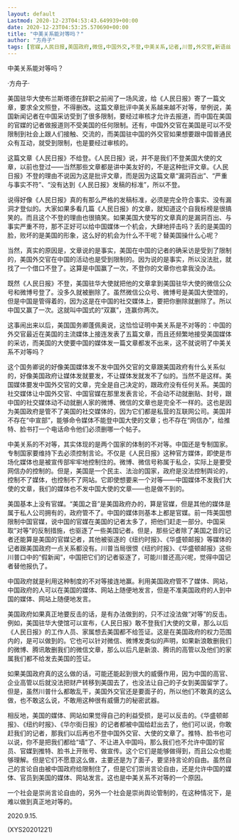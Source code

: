 ```yaml
---
layout: default
Lastmod: 2020-12-23T04:53:43.649939+00:00
date: 2020-12-23T04:53:25.570690+00:00
title: "中美关系能对等吗？"
author: "方舟子"
tags: [官媒,人民日报,美国政府,微信,中国外交,不登,中美关系,记者,川普,外交官,新语丝]
---
```


中美关系能对等吗？

·方舟子·

美国驻华大使布兰斯塔德在辞职之前闹了一场风波，给《人民日报》寄了一篇文章，要求全文照登，不得删改。这篇文章批评中美关系越来越不对等，举例说，美国新闻记者在中国采访受到了很多限制，要经过审核才允许去报道，而中国在美国的官媒的记者做报道则不受美国的任何限制。还有，中国外交官在美国是可以不受限制到社会上跟人们接触、交流的，而美国驻中国的外交官如果想要跟中国普通民众有互动，就受到限制，也是要经过审核的。

这篇文章《人民日报》不给登。《人民日报》说，并不是我们不登美国大使的文章，以前也登过——当然那些文章都是讲中美友好的，不是这种批评文章。《人民日报》不登的理由不说因为这是批评文章，而是因为这篇文章“漏洞百出”、“严重与事实不符”、“没有达到《人民日报》发稿的标准”，所以不登。

说得好像《人民日报》真的有那么严格的发稿标准，必须是完全符合事实、没有漏洞才登似的。大家如果多看几篇《人民日报》的文章，就知道这个自我标榜是很搞笑的。而且这个不登的理由也很搞笑。如果美国大使写的文章真的是漏洞百出、与事实严重不符，那不正好可以给中国媒体一个机会，大肆地抨击吗？丢的是美国的脸，败坏的是美国的形象，这么好的机会为什么不干呢？替美国操什么心呢？

当然，真实的原因是，文章说的是事实，美国在中国的记者的确采访是受到了限制的，美国外交官在中国的活动也是受到限制的。因为说的是事实，所以没法批，就找了一个借口不登了。这算是中国赢了一次，不登你的文章你也拿我没办法。

既然《人民日报》不登，美国驻华大使就把他的文章拿到美国驻华大使的微信公众号和微博号登了。没多久就被删除了。虽然微信公众号、微博号是美国大使馆的，但是中国是管得着的，因为这是在中国的社交媒体上，要把你删除就删除了。所以中国又赢了一次。这就叫中国式的“双赢”，连赢你两次。

这事闹出来以后，美国国务卿蓬佩奥说，这恰恰证明中美关系是不对等的：中国的外交官最近在美国的主流媒体上接连发表了五篇文章，而且还频繁地接受美国媒体的采访，而美国的大使要中国的媒体发一篇文章都发不出来，这不就说明了中美关系不对等吗？

这个国务卿说的好像美国媒体发不发中国外交官的文章跟美国政府有什么关系似的，好像美国政府让媒体发就要发，不让媒体发就发不了似的。当然不是这样。美国媒体要发中国外交官的文章，完全是自己决定的，跟政府没有任何关系。美国的社交媒体让中国外交官、中国官媒在那里发表言论，不会动不动就删贴、封号，跟中国的社交媒体动不动就删人家的微博、微信的文章也是完全不一样的。这也是因为美国政府是管不了美国的社交媒体的，因为它们都是私营的互联网公司。美国并不存在“中宣部”，能够命令媒体不能登中国大使的文章；也不存在“网信办”，给推特、脸书打一个电话命令他们必须删哪一个帖子。

中美关系的不对等，其实体现的是两个国家的体制的不对等。中国还是专制国家。专制国家要维持下去必须控制言论。不仅是《人民日报》这种官方媒体，即使是市场化媒体也是被宣传部牢牢地控制住的。微博、微信号称属于私企，实际上是要受网信办的控制的。但是，美国是一个民主、法治的国家，政府是没法控制舆论的，控制不了媒体，也控制不了网站。它即使想要来一个对等——中国媒体不发我们大使的文章，我们的媒体也不发中国大使的文章——也是做不到的。

美国基本上没有官媒。“美国之音”是美国政府办的，算是官媒，但是其他的媒体是属于私人公司拥有的，政府管不了。中国的媒体则基本上都是官媒。前一阵美国想限制中国官媒，说中国的官媒在美国的记者太多了，把他们赶走一部分。中国采取“对等”的反制措施，也驱逐了一些美国记者。但是，那些记者除了美国之音的记者还能算是美国的官媒记者，其他被驱逐的《纽约时报》、《华盛顿邮报》等媒体的记者跟美国政府一点关系都没有。川普当局很恨《纽约时报》、《华盛顿邮报》这些川普口中的“假新闻”，中国把它们的记者驱逐了，可能川普还高兴呢，觉得中国记者替他报仇了。

中国政府就是利用这种制度的不对等接连地赢。利用美国政府管不了媒体、网站，中国政府的人可以在美国的媒体、网站上随便地发言，但是不准美国政府的人到中国的媒体、网站上随便地发言。

美国政府如果真正地要反击的话，是有办法做到的，只不过没法做“对等”的反击。例如，美国驻华大使馆可以宣布，《人民日报》敢不登我们大使的文章，那么以后《人民日报》的工作人员、家属想去美国都不给签证。这是在美国政府的权力范围内的，是可以做到的。它也可以针对微信、微博发类似的声明，如果新浪敢删我们的微博、腾讯敢删我们的微信文章，那么以后凡是新浪、腾讯的高管以及他们的家属我们都不给发去美国的签证。

如果美国政府真的这么做的话，可能还能起到很大的威慑作用，因为中国的高官、企业高管以后就没法把财产转移到美国去了，也没法让自己的子女到美国留学了。但是，虽然川普什么都敢乱干，美国外交官还是要面子的，所以他们不敢真的这么做，也不敢这么说，不敢用这种很有威慑力的秘密武器。

相反地，美国的媒体、网站如果觉得自己的利益受损，是可以反击的。《华盛顿邮报》、《纽约时报》、《华尔街日报》的记者都被中国给赶出去了，他们可以说，你敢赶我们的记者，那我们以后再也不登中国外交官、大使的文章了。推特、脸书也可以说，你不是把我们都给“墙”了、不让进入中国吗，那么我们也不允许中国的官员、官媒到推特、脸书上开账号、做宣传。这个它们是能够做得到，而且公众也能够理解。但是它们不愿意这么做，主要还是为了面子，要坚持言论的自由。虽然自己的言论自由被中国政府给限制住了，但是它们崇尚言论自由，还是允许中国的媒体、官员到美国的媒体、网站发言。这也是中美关系不对等的一个原因。

一个社会是崇尚言论自由的，另外一个社会是崇尚舆论管制的，在这种情况下，是难以做到真正地对等的。

2020.9.15.

(XYS20201221)

